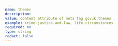 ```yaml
---
name: themes
description:
value: content attribute of meta tag govuk:themes
example: crime-justice-and-law, life-circumstances
required: no
type: string
redact: false
---
```

